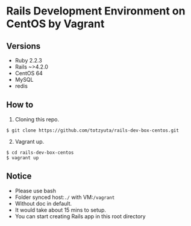 # Rails Development Environment on CentOS by Vagrant

## Versions

* Ruby 2.2.3
* Rails ~>4.2.0
* CentOS 64
* MySQL
* redis

## How to

1. Cloning this repo.

```
$ git clone https://github.com/totzyuta/rails-dev-box-centos.git
```

2. Vagrant up.

```
$ cd rails-dev-box-centos
$ vagrant up
```


## Notice

* Please use bash
* Folder synced host:`./` with VM:`/vagrant`
* Without doc in default.
* It would take about 15 mins to setup.
* You can start creating Rails app in this root directory
